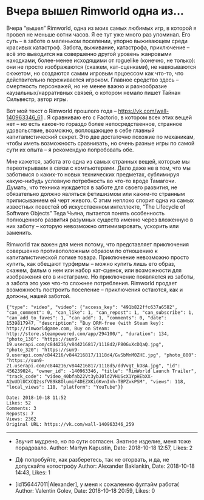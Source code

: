 # Вчера вышел Rimworld одна из...

Вчера “вышел” Rimworld, одна из моих самых любимых игр, в которой я провел не меньше сотни часов. Я ее тут уже много раз упоминал. Его суть – в заботе о маленьком поселении, упорно выживающем среди красивых катастроф. Забота, выживание, катастрофа, приключение – всё это выводится на совершенно другой уровень жанровыми находками, более-менее исходящими от roguelike (конечно, не только): они не просто изображаются (скажем, кат-сценками), не навязываются сюжетом, но создаются самим игровым прцоессом как что-то, что действительно переживается игроком. Главное средство здесь – смертность персонажей, но не менее важно и разнообразие каузальных/нарративных связей, о котором немало пишет Тайнан Сильвестр, автор игры.

Вот мой текст о Rimworld прошлого года – https://vk.com/wall-140963346_61 . Я сравниваю его с Factorio, в котором всех этих вещей нет – но есть какое-то гораздо более непосредственное, странное удовольствие, возможно, воплощающее в себе главный капиталистический секрет. Это две достаточно похожие по механикам, чтобы иметь возможность сравнивать, но очень разные игры по самой сути их опыта – я рекомендую попробовать обе. 

Мне кажется, забота это одна из самых странных вещей, которые мы переоткрываем в связи с компьютерами. Дело даже не в том, что мы заботимся о каких-то новых технических предметах, сублимируя какую-нибудь условную потребность во что-то вроде Тамагочи. Думать, что техника нуждается в заботе для своего развития, не обязательно должно являться фетишизмом или каким-то странным приписыванием ей черт живого. С этим неплохо спорит одна из самых известных повестей об искусственном интеллекте, “The Lifecycle of Software Objects” Теда Чьяна, пытается понять особенность полноценного развития разумных существ именно через вложенную в них заботу – которую невозможно оптимизировать, ускорить или заменить.

Rimworld так важен для меня потому, что представляет приключения совершенно противоположным образом по отношению к капиталистической логике товара. Приключение невозможно просто купить, как обещают турфирмы – можно купить лишь его образ, скажем, фильм о нем или набор кат-сценок, или возможности для изображения его в инстаграме. Но приключение появляется из заботы, а забота это уже что-то сложнее потребления. Rimworld продает возможность построить поселение – приключения остаются, как и должны, нашей заботой.

```
{"type": "video", "video": {"access_key": "491b822ffc637a6582", "can_comment": 0, "can_like": 1, "can_repost": 1, "can_subscribe": 1, "can_add_to_faves": 1, "can_add": 1, "comments": 0, "date": 1539817947, "description": "Buy DRM-free (with Steam key): http://rimworldgame.com, Buy on Steam: http://store.steampowered.com/app/294100/", "duration": 134, "photo_130": "https://sun9-19.userapi.com/c844216/v844216817/1118d2/P80GuXcDQaQ.jpg", "photo_320": "https://sun9-9.userapi.com/c844216/v844216817/1118d4/GvSbMnM0ZHE.jpg", "photo_800": "https://sun9-21.userapi.com/c844216/v844216817/1118d5/ddVvgt_kO8A.jpg", "id": 456239024, "owner_id": -140963346, "title": "RimWorld Launch Trailer", "track_code": "video_40bfab22Vt3ybJ0ld2VHUScX1YpHEbXX-A2uUDlUCXCQ2ssfV89k8OlumiF4DEZXKiGKvnInh-TBPZxkPSM", "views": 118, "local_views": 118, "platform": "YouTube"}}
```

    Date: 2018-10-18 11:52
    Likes: 52
    Comments: 3
    Reposts: 7
    Views: 2362
    Original URL: https://vk.com/wall-140963346_259



--------------------

  * Звучит мудрено, но по сути согласен.
    Знатное изделие, меня тоже порадовало.
    Author: Martyn Kapustin, Date: 2018-10-18 12:57, Likes: 2


  * Дф попробуйте, как разберетесь, так не оторвать, и да, не допускайте котострофу
    Author: Alexander Baklankin, Date: 2018-10-18 14:43, Likes: 1


  * [id156447011|Alexander], у меня к сожалению фултайм работа(
    Author: Valentin Golev, Date: 2018-10-18 20:59, Likes: 0

